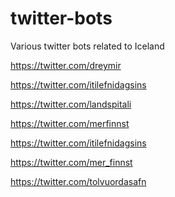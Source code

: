 twitter-bots
============

Various twitter bots related to Iceland

https://twitter.com/dreymir

https://twitter.com/itilefnidagsins

https://twitter.com/landspitali

https://twitter.com/merfinnst

https://twitter.com/itilefnidagsins

https://twitter.com/mer_finnst

https://twitter.com/tolvuordasafn